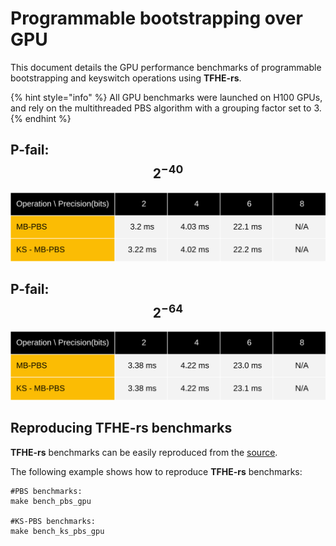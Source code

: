 # Programmable bootstrapping over GPU

This document details the GPU performance benchmarks of programmable bootstrapping and keyswitch operations using **TFHE-rs**.

{% hint style="info" %}
All GPU benchmarks were launched on H100 GPUs, and rely on the multithreaded PBS algorithm with a grouping factor set to 3.
{% endhint %}

## P-fail: $$2^{-40}$$

![Click to enlarge](../../../_static/gpu_pbs_benchmark_tuniform_2m40.svg)

## P-fail: $$2^{-64}$$

![Click to enlarge](../../../_static/gpu_pbs_benchmark_tuniform_2m64.svg)

## Reproducing TFHE-rs benchmarks

**TFHE-rs** benchmarks can be easily reproduced from the [source](https://github.com/zama-ai/tfhe-rs).

The following example shows how to reproduce **TFHE-rs** benchmarks:

```shell
#PBS benchmarks:
make bench_pbs_gpu

#KS-PBS benchmarks:
make bench_ks_pbs_gpu
```
